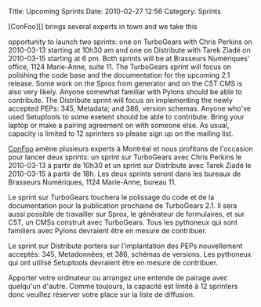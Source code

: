 Title: Upcoming Sprints
Date: 2010-02-27 12:56
Category: Sprints

<!--:en-->[ConFoo][] brings several experts in town and we take this
opportunity to launch two sprints: one on TurboGears with Chris Perkins
on 2010-03-13 starting at 10h30 am and one on Distribute with Tarek
Ziadé on 2010-03-15 starting at 6 pm. Both sprints will be at Brasseurs
Numériques' office, 1124 Marie-Anne, suite 11. The TurboGears sprint
will focus on polishing the code base and the documentation for the
upcoming 2.1 release. Some work on the Sprox from generator and on the
C5T CMS is also very likely. Anyone somewhat familiar with Pylons should
be able to contribute. The Distribute sprint will focus on implementing
the newly accepted PEPs: 345, Metadata; and 386, version schemas. Anyone
who've used Setuptools to some exetent should be able to contribute.
Bring your laptop or make a pairing agreement on with someone else. As
usual, capacity is limited to 12 sprinters so please sign up on the
mailing list.<!--:--><!--:fr-->

[ConFoo][1] amène plusieurs experts à Montréal et nous profitons de
l'occasion pour lancer deux sprints: un sprint sur TurboGears avec Chris
Perkins le 2010-03-13 à partir de 10h30 et un sprint sur Distribute avec
Tarek Ziadé le 2010-03-15 à partir de 18h. Les deux sprints seront dans
les bureaux de Brasseurs Numériques, 1124 Marie-Anne, bureau 11.

Le sprint sur TurboGears touchera le polissage du code et de la
documentation pour la publication prochaine de TurboGears 2.1. Il sera
aussi possible de travailler sur Sprox, le générateur de formulaires, et
sur C5T, un CMSs construit avec TurboGears. Tous les pythoneux qui sont
familiers avec Pylons devraient être en mesure de contribuer.

Le sprint sur Distribute portera sur l'implantation des PEPs
nouvellement acceptés: 345, Metadonnées; et 386, schémas de versions.
Les pythoneux qui ont utilisé Setuptools devraient être en mesure de
contribuer.

Apporter votre ordinateur ou arrangez une entende de pairage avec
quelqu'un d'autre. Comme toujours, la capacité est limité à 12 sprinters
donc veuillez réserver votre place sur la liste de diffusion.

<!--:-->

</p>

  [ConFoo]: http://confoo.ca/en
  [1]: http://confoo.ca/fr
